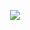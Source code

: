 <p align="center">
  <img src="https://capsule-render.vercel.app/api?text=Welcome!💢&animation=fadeIn&type=waving&color=yellow&height=100"/>
</p>
